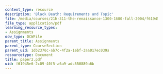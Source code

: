 ```yaml
---
content_type: resource
description: 'Black Death: Requirements and Topic'
file: /media/courses/21h-311-the-renaissance-1300-1600-fall-2004/f61945e62c0940f5a6a9adc550889a6b_paper2.pdf
file_type: application/pdf
learning_resource_types:
- Assignments
ocw_type: OCWFile
parent_title: Assignments
parent_type: CourseSection
parent_uid: 1db2370c-ab7c-4f2a-1ebf-3aa017ec039a
resourcetype: Document
title: paper2.pdf
uid: f61945e6-2c09-40f5-a6a9-adc550889a6b
---
```

